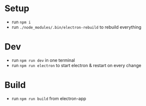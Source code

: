 # Setup

- run `npm i`
- run `./node_modules/.bin/electron-rebuild` to rebuild everything

# Dev

- run `npm run dev` in one terminal
- run `npm run electron` to start electron & restart on every change

# Build

- run `npm run build` from electron-app
